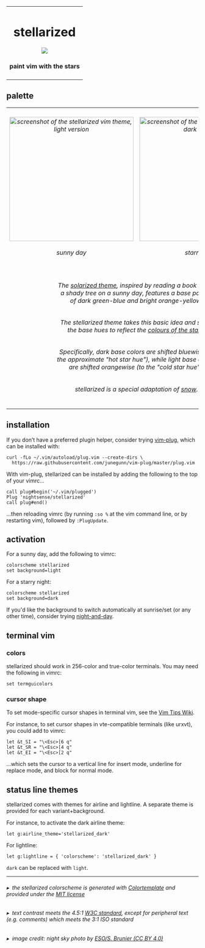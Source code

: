 <table><tbody><tr><td align="center"><h1>stellarized</h1>
<img src="https://github.com/nightsense/stellarized/raw/master/images/header.jpg" />
<h4>paint vim with the stars</h4>
</td></tr></tbody></table>

## palette

<table><tbody>
<tr>
<td align="center"><h6><img alt="screenshot of the stellarized vim theme, light version" src="https://github.com/nightsense/stellarized/raw/master/images/screenshot-light.png" height="325" /><br><br>
sunny day</h6>
</td>
<td align="center"><h6><img alt="screenshot of the stellarized vim theme, dark version" src="https://github.com/nightsense/stellarized/raw/master/images/screenshot-dark.png" height="325" /><br><br>
starry night</h6>
</td>
</tr>

<tr></tr>

<tr><td align='center' colspan='2'>

<h6>The <a href='http://ethanschoonover.com/solarized'>solarized theme</a>, inspired by reading a book under<br>a shady tree on a sunny day, features a base palette<br>of dark green-blue and bright orange-yellow.</h6>

<h6>The stellarized theme takes this basic idea and shifts<br>the base hues to reflect the <a href='http://www.vendian.org/mncharity/dir3/starcolor/details.html'>colours of the stars</a>.

<h6>Specifically, dark base colors are shifted bluewise (to<br>the approximate "hot star hue"), while light base colors<br>are shifted orangewise (to the "cold star hue").</h6>

<h6>stellarized is a special adaptation of <a href='https://github.com/nightsense/snow'>snow</a>.</h6>

</h6>
</td></tr>

</tbody></table>


## installation

If you don’t have a preferred plugin helper, consider trying [vim-plug](https://github.com/junegunn/vim-plug), which can be installed with:

```
curl -fLo ~/.vim/autoload/plug.vim --create-dirs \
  https://raw.githubusercontent.com/junegunn/vim-plug/master/plug.vim
```

With vim-plug, stellarized can be installed by adding the following to the top of your vimrc...

```
call plug#begin('~/.vim/plugged')
Plug 'nightsense/stellarized'
call plug#end()
```

...then reloading vimrc (by running `:so %` at the vim command line, or by restarting vim), followed by `:PlugUpdate`.

## activation

For a sunny day, add the following to vimrc:

```
colorscheme stellarized
set background=light
```

For a starry night:

```
colorscheme stellarized
set background=dark
```

If you'd like the background to switch automatically at sunrise/set (or any other time), consider trying [night-and-day](https://github.com/nightsense/night-and-day).

## terminal vim

### colors

stellarized should work in 256-color and true-color terminals. You may need the following in vimrc:

```
set termguicolors
```

### cursor shape

To set mode-specific cursor shapes in terminal vim, see the [Vim Tips Wiki](http://vim.wikia.com/wiki/Change_cursor_shape_in_different_modes).

For instance, to set cursor shapes in vte-compatible terminals (like urxvt), you could add to vimrc:

```
let &t_SI = "\<Esc>[6 q"
let &t_SR = "\<Esc>[4 q"
let &t_EI = "\<Esc>[2 q"
```

...which sets the cursor to a vertical line for insert mode, underline for replace mode, and block for normal mode.

## status line themes

stellarized comes with themes for airline and lightline. A separate theme is provided for each variant+background.

For instance, to activate the dark airline theme:

```
let g:airline_theme='stellarized_dark'
```

For lightline:

```
let g:lightline = { 'colorscheme': 'stellarized_dark' }
```

`dark` can be replaced with `light`.

---

###### ▸&nbsp;&nbsp;the stellarized colorscheme is generated with [Colortemplate](https://github.com/lifepillar/vim-colortemplate) and provided under the [MIT license](https://opensource.org/licenses/MIT)
###### ▸&nbsp;&nbsp;text contrast meets the 4.5:1 [W3C standard](https://www.w3.org/TR/UNDERSTANDING-WCAG20/visual-audio-contrast-contrast.html), except for peripheral text (e.g. comments) which meets the 3:1 ISO standard
###### ▸&nbsp;&nbsp;image credit: night sky photo by [ESO/S. Brunier (CC BY 4.0)](https://commons.wikimedia.org/wiki/File:ESO_-_Milky_Way.jpg)
